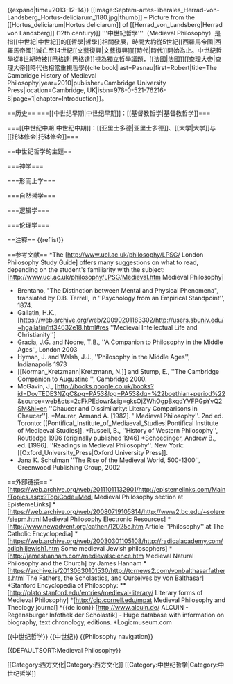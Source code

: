 {{expand|time=2013-12-14}}
[[Image:Septem-artes-liberales_Herrad-von-Landsberg_Hortus-deliciarum_1180.jpg|thumb]] – Picture from the [[Hortus_deliciarum|Hortus deliciarum]] of [[Herrad_von_Landsberg|Herrad von Landsberg]] (12th century)]]
'''中世紀哲學'''（Medieval Philosophy）是指[[中世紀|中世紀]]的[[哲學|哲學]]相關發展，時間大約從5世紀[[西羅馬帝國|西羅馬帝國]]滅亡至14世紀[[文藝復興|文藝復興]][[時代|時代]]開始為止。中世紀哲學從8世紀時被[[巴格達|巴格達]]視為獨立哲學議題，[[法國|法國]][[查理大帝|查理大帝]]時代也相當重視哲學<ref>{{cite book|last=Pasnau|first=Robert|title=The Cambridge History of Medieval Philosophy|year=2010|publisher=Cambridge University Press|location=Cambridge, UK|isbn=978-0-521-76216-8|page=1|chapter=Introduction}}</ref>。

==历史==
===[[中世纪早期|中世纪早期]]：[[基督教哲学|基督教哲学]]===

===[[中世纪中期|中世纪中期]]：[[亚里士多德|亚里士多德]]、[[大学|大学]]与[[托钵修会|托钵修会]]===



==中世纪哲学的主题==

===神学===

===形而上学===

===自然哲学===

===逻辑学===

===伦理学===



==注释==
{{reflist}}

==参考文献==
*The [http://www.ucl.ac.uk/philosophy/LPSG/ London Philosophy Study Guide] offers many suggestions on what to read, depending on the student's familiarity with the subject: [http://www.ucl.ac.uk/philosophy/LPSG/Medieval.htm Medieval Philosophy]
* Brentano, "The Distinction between Mental and Physical Phenomena", translated by D.B. Terrell, in ''Psychology from an Empirical Standpoint'', 1874.
* Gallatin, H.K., [https://web.archive.org/web/20090201183302/http://users.sbuniv.edu/~hgallatin/ht34632e18.html#res ''Medieval Intellectual Life and Christianity'']
* Gracia, J.G. and Noone, T.B., ''A Companion to Philosophy in the Middle Ages'', London 2003
* Hyman, J. and Walsh, J.J., ''Philosophy in the Middle Ages'', Indianapolis 1973
* [[Norman_Kretzmann|Kretzmann, N.]] and Stump, E., ''The Cambridge Companion to Augustine '', Cambridge 2000.
* McGavin, J., [http://books.google.co.uk/books?id=DovTEDE3NZgC&pg=PA53&lpg=PA53&dq=%22boethian+period%22&source=web&ots=2cFkPEdowr&sig=gksOjZWhOgpBxqdYVFPGpYvQ2SM&hl=en ''Chaucer and Dissimilarity: Literary Comparisons in Chaucer''].
*Maurer, Armand A. [1982]. ''Medieval Philosophy''. 2nd ed. Toronto: [[Pontifical_Institute_of_Mediaeval_Studies|Pontifical Institute of Mediaeval Studies]].
*Russell, B., ''History of Western Philosophy'', Routledge 1996 (originally published 1946)
*Schoedinger, Andrew B., ed. [1996]. ''Readings in Medieval Philosophy''. New York: [[Oxford_University_Press|Oxford University Press]].
* Jana K. Schulman ''The Rise of the Medieval World, 500-1300'', Greenwood Publishing Group, 2002

==外部链接==
*[https://web.archive.org/web/20111011132901/http://epistemelinks.com/Main/Topics.aspx?TopiCode=Medi Medieval Philosophy section at EpistemeLinks]
*[https://web.archive.org/web/20080719105814/http://www2.bc.edu/~solere/siepm.html Medieval Philosophy Electronic Resources]
*[http://www.newadvent.org/cathen/12025c.htm Article ''Philosophy'' at The Catholic Encyclopedia]
*[https://web.archive.org/web/20030301105108/http://radicalacademy.com/adiphiljewish1.htm Some medieval Jewish philosophers]
*[http://jameshannam.com/medievalscience.htm Medieval Natural Philosophy and the Church] by James Hannam
*[https://archive.is/20130630101530/http://tcrnews2.com/vonbalthasarfathers.html The Fathers, the Scholastics, and Ourselves by  von Balthasar]
*Stanford Encyclopedia of Philosophy:
**[http://plato.stanford.edu/entries/medieval-literary/ Literary forms of Medieval Philosophy]
*[http://cip.cornell.edu/mpat Medieval Philosophy and Theology journal]
*{{de icon}} [http://www.alcuin.de/ ALCUIN - Regensburger Infothek der Scholastik] - Huge database with information on biography, text chronology, editions.
*Logicmuseum.com

{{中世纪哲学}}
{{中世纪}}
{{Philosophy navigation}}

{{DEFAULTSORT:Medieval Philosophy}}

[[Category:西方文化|Category:西方文化]]
[[Category:中世纪哲学|Category:中世纪哲学]]
